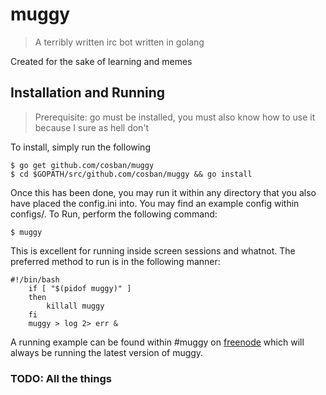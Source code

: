 # muggy
>A terribly written irc bot written in golang

Created for the sake of learning and memes

## Installation and Running
>Prerequisite: go must be installed, you must also know how to use it because
I sure as hell don't

To install, simply run the following

    $ go get github.com/cosban/muggy
    $ cd $GOPATH/src/github.com/cosban/muggy && go install

Once this has been done, you may run it within any directory that you also have
placed the config.ini into. You may find an example config within configs/. To
Run, perform the following command:

    $ muggy

This is excellent for running inside screen sessions and whatnot. The preferred
method to run is in the following manner:

    #!/bin/bash
		if [ "$(pidof muggy)" ]
		then
		    killall muggy
		fi
		muggy > log 2> err &

A running example can be found within #muggy on [freenode](irc.freenode.net) which will always be running the latest version of muggy.

### TODO: All the things
